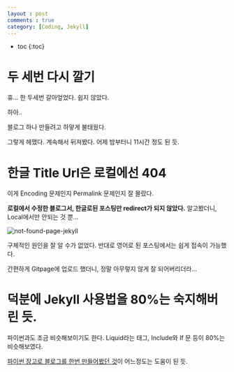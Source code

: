 ```yaml
---
layout : post
comments : true
category: [Coding, Jekyll]
---
```


* toc
{:toc}

# 두 세번 다시 깔기

휴...
한 두세번 갈아엎었다.
쉽지 않았다.

하아..

블로그 하나 만들려고 하얗게 불태웠다.

그렇게 헤맸다.
계속해서 뒤져봤다.
어제 밤부터니 11시간 정도 된 듯.


# 한글 Title Url은 로컬에선 404

이게 Encoding 문제인지 Permalink 문제인지 잘 몰랐다.

**로컬에서 수정한 블로그서, 한글로된 포스팅만 redirect가 되지 않았다.**
알고봤더니, Local에서만 안되는 것 뿐...

![not-found-page-jekyll](https://user-images.githubusercontent.com/35059428/56090617-226c1900-5ed7-11e9-9402-51b4d6ee6c7d.jpg)


구체적인 원인을 잘 알 수가 없었다.
반대로 영어로 된 포스팅에서는 쉽게 접속이 가능했다.

간편하게 Gitpage에 업로드 했더니, 정말 아무렇지 않게 잘 되어버리더라...


# 덕분에 Jekyll 사용법을 80%는 숙지해버린 듯.

파이썬과도 조금 비슷해보이기도 한다.
Liquid라는 태그, Include와 If 문 등이 80%는 비슷해보였다.

[파이썬 장고로 블로그를 한번 만들어봤던 것](https://ellie-django-blog.herokuapp.com)이 어느정도는 도움이 된 듯.
